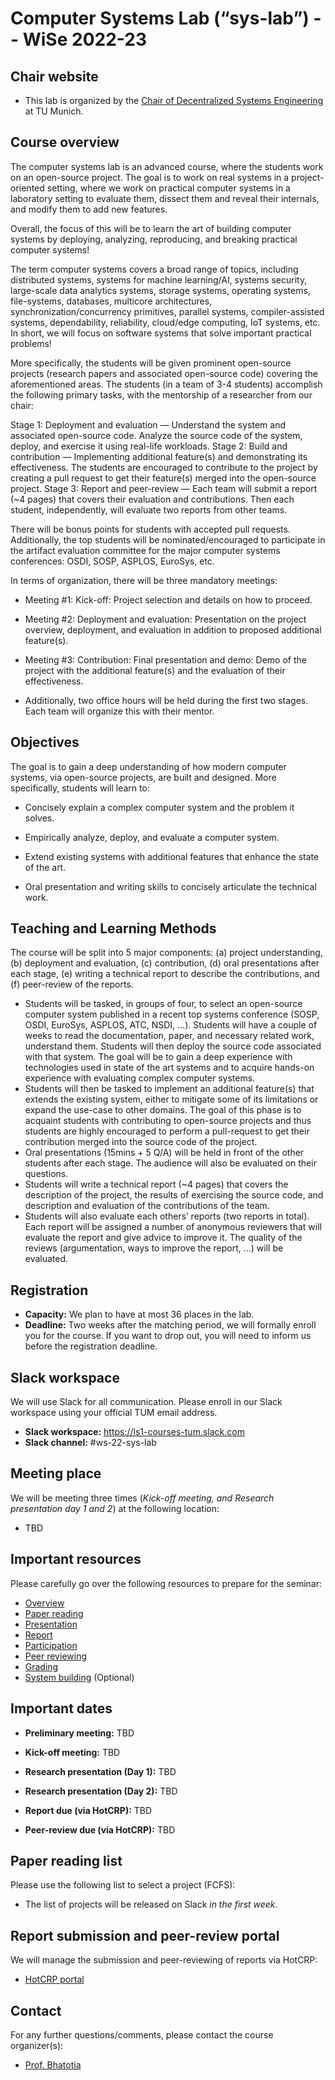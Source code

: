 # Computer Systems Lab (“sys-lab”) -- WiSe 2022-23

## Chair website

- This lab is organized by the [Chair of Decentralized Systems Engineering](https://dse.in.tum.de/) at TU Munich.

## Course overview


The computer systems lab is an advanced course, where the students work on an open-source project. The goal is to work on real systems in a project-oriented setting, where we work on practical computer systems in a laboratory setting to evaluate them, dissect them and reveal their internals, and modify them to add new features.

Overall, the focus of this will be to learn the art of building computer systems by deploying, analyzing, reproducing, and breaking practical computer systems!

The term computer systems covers a broad range of topics, including distributed systems, systems for machine learning/AI, systems security, large-scale data analytics systems, storage systems, operating systems, file-systems, databases, multicore architectures, synchronization/concurrency primitives, parallel systems, compiler-assisted systems, dependability, reliability, cloud/edge computing, IoT systems, etc. In short, we will focus on software systems that solve important practical problems!

More specifically, the students will be given prominent open-source projects (research papers and associated open-source code) covering the aforementioned areas. The students (in a team of 3-4 students) accomplish the following primary tasks, with the mentorship of a researcher from our chair:

Stage 1: Deployment and evaluation — Understand the system and associated open-source code. Analyze the source code of the system, deploy, and exercise it using real-life workloads.
Stage 2: Build and contribution — Implementing additional feature(s) and demonstrating its effectiveness. The students are encouraged to contribute to the project by creating a pull request to get their feature(s) merged into the open-source project.
Stage 3: Report and peer-review — Each team will submit a report (~4 pages) that covers their evaluation and contributions. Then each student, independently, will evaluate two reports from other teams.

There will be bonus points for students with accepted pull requests. Additionally, the top students will be nominated/encouraged to participate in the artifact evaluation committee for the major computer systems conferences: OSDI, SOSP, ASPLOS, EuroSys, etc.

In terms of organization, there will be three mandatory meetings:

- Meeting #1: Kick-off: Project selection and details on how to proceed.

- Meeting #2: Deployment and evaluation: Presentation on the project overview, deployment, and evaluation in addition to proposed additional feature(s).

- Meeting #3: Contribution: Final presentation and demo: Demo of the project with the additional feature(s) and the evaluation of their effectiveness.

- Additionally, two office hours will be held during the first two stages. Each team will organize this with their mentor.


## Objectives
The goal is to gain a deep understanding of how modern computer systems, via open-source projects, are built and designed. More specifically, students will learn to:

- Concisely explain a complex computer system and the problem it solves.

- Empirically analyze, deploy, and evaluate a computer system.

- Extend existing systems with additional features that enhance the state of the art.

- Oral presentation and writing skills to concisely articulate the technical work.

## Teaching and Learning Methods
The course will be split into 5 major components: (a) project understanding, (b) deployment and evaluation, (c) contribution, (d) oral presentations after each stage, (e) writing a technical report to describe the contributions, and (f) peer-review of the reports.


  - Students will be tasked, in groups of four, to select an open-source computer system published in a recent top systems conference (SOSP, OSDI, EuroSys, ASPLOS, ATC, NSDI, …). Students will have a couple of weeks to read the documentation, paper, and necessary related work, understand them.
Students will then deploy the source code associated with that system. The goal will be to gain a deep experience with technologies used in state of the art systems and to acquire hands-on experience with evaluating complex computer systems.
 - Students will then be tasked to implement an additional feature(s) that extends the existing system, either to mitigate some of its limitations or expand the use-case to other domains. The goal of this phase is to acquaint students with contributing to open-source projects and thus students are highly encouraged to perform a pull-request to get their contribution merged into the source code of the project.
 - Oral presentations (15mins + 5 Q/A) will be held in front of the other students after each stage. The audience will also be evaluated on their questions.
 - Students will write a technical report (~4 pages) that covers the description of the project, the results of exercising the source code, and description and evaluation of the contributions of the team.
 - Students will also evaluate each others’ reports (two reports in total). Each report will be assigned a number of anonymous reviewers that will evaluate the report and give advice to improve it. The quality of the reviews (argumentation, ways to improve the report, …) will be evaluated.


## Registration

- **Capacity:** We plan to have at most 36 places in the lab.
- **Deadline:** Two weeks after the matching period, we will formally enroll you for the course. If you want to drop out, you will need to inform us before the registration deadline.  

## Slack workspace

We will use Slack for all communication. Please enroll in our Slack workspace using your official TUM email address.

- **Slack workspace:** https://ls1-courses-tum.slack.com
- **Slack channel:** #ws-22-sys-lab

## Meeting place

We will be meeting three times (*Kick-off meeting, and Research presentation day 1 and 2*) at the following location:

- TBD

## Important resources

Please carefully go over the following resources to prepare for the seminar:

- [Overview](docs/sys-seminar-overview.pdf)
- [Paper reading](docs/paper-reading.pdf)
- [Presentation](docs/presentation.pdf)
- [Report](docs/report.pdf)
- [Participation](docs/participation.pdf)
- [Peer reviewing](docs/peer-review.pdf)
- [Grading](docs/grading.pdf)
- [System building](docs/system-building.pdf) (Optional)

## Important dates

- **Preliminary meeting:** TBD

- **Kick-off meeting:** TBD

- **Research presentation (Day 1):** TBD

- **Research presentation (Day 2):** TBD

- **Report due (via HotCRP):** TBD

- **Peer-review due (via HotCRP):** TBD


## Paper reading list

Please use the following list to select a project (FCFS): 

- The list of projects will be released on Slack *in the first week*.


## Report submission and peer-review portal

We will manage the submission and peer-reviewing of reports via HotCRP:

- [HotCRP portal](https://tum-ss2021.hotcrp.com/) 


## Contact

For any further questions/comments, please contact the course organizer(s):

- [Prof. Bhatotia](https://dse.in.tum.de/bhatotia/)


